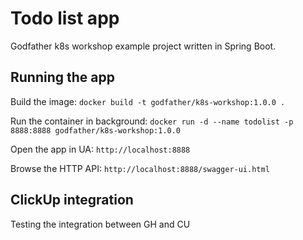 # Todo list app
Godfather k8s workshop example project written in Spring Boot.

## Running the app
Build the image:
`docker build -t godfather/k8s-workshop:1.0.0 .`

Run the container in background:
`docker run -d --name todolist -p 8888:8888 godfather/k8s-workshop:1.0.0`

Open the app in UA:
`http://localhost:8888`

Browse the HTTP API:
`http://localhost:8888/swagger-ui.html`

## ClickUp integration
Testing the integration between GH and CU

